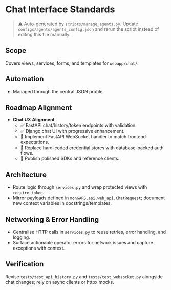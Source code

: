 # Chat Interface Standards

> ⚠️ Auto-generated by `scripts/manage_agents.py`. Update `configs/agents/agents_config.json` and rerun the script instead of editing this file manually.

## Scope

Covers views, services, forms, and templates for `webapp/chat/`.

## Automation

- Managed through the central JSON profile.

## Roadmap Alignment

- **Chat UX Alignment**
  - ✅ FastAPI chat/history/token endpoints with validation.
  - ✅ Django chat UI with progressive enhancement.
  - 🔄 Implement FastAPI WebSocket handler to match frontend expectations.
  - 🔄 Replace hard-coded credential stores with database-backed auth flows.
  - 🚧 Publish polished SDKs and reference clients.

## Architecture

- Route logic through `services.py` and wrap protected views with `require_token`.
- Mirror payloads defined in `monGARS.api.web_api.ChatRequest`; document new context variables in
    docstrings/templates.

## Networking & Error Handling

- Centralise HTTP calls in `services.py` to reuse retries, error handling, and logging.
- Surface actionable operator errors for network issues and capture exceptions with context.

## Verification

Revise `tests/test_api_history.py` and `tests/test_websocket.py` alongside chat changes; rely on
async clients or httpx mocks.

